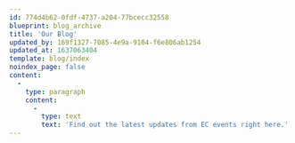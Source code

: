 ```yaml
---
id: 774d4b62-0fdf-4737-a204-77bcecc32558
blueprint: blog_archive
title: 'Our Blog'
updated_by: 169f1327-7085-4e9a-9104-f6e806ab1254
updated_at: 1637063404
template: blog/index
noindex_page: false
content:
  -
    type: paragraph
    content:
      -
        type: text
        text: 'Find out the latest updates from EC events right here.'
---
```

